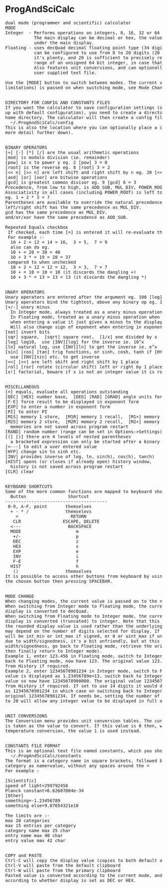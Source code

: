 # ProgAndSciCalc
<pre>
dual mode (programmer and scientific) calculator
MODE
Integer  - Performs operations on integers, 8, 16, 32 or 64 bits, signed or unsigned.
           The main display can be decimal or hex, the value is also shown in binary
           under the main display.
Floating - uses decQuad decimal floating point type (34 digits internally). The main display
           can be configured to use from 8 to 20 digits (20 is chosen as the max because
           it's plenty, and 20 is sufficient to precisely represent all integers in the
           range of an unsigned 64 bit integer, in case that might be useful).
           Also features unit conversions, and can optionally read in constants from a
           user supplied text file.

Use the [MODE] button to switch between modes. The current value (possibly within some
limitations) is passed on when switching mode, see Mode Change section further down.


DIRECTORY FOR CONFIG AND CONSTANTS FILES
If you want the calculator to save configuration settings (otherwise it will always start
up with default configuration), you need to create a directory .ProgAndSciCalc under your
home directory. The calculator will then create a config file under this location ie.
  ~/.ProgAndSciCalc/config
This is also the location where you can optionally place a constants file (described in
more detail further down).


BINARY OPERATORS
[+] [-] [*] [/] are the usual arithmetic operations
[mod] is modulo division (ie. remainder)
[pow] is x to power y eg. 2 [pow] 3 = 8
[root] is the reverse eg. 8 [root] 3 = 2
[<< n] [>> n] are left shift and right shift by n eg. 20 [<<] 2 = 80, 20 [>>] 2 = 5
[and] [or] [xor] are bitwise operations
[gcd] is greatest common divisor eg. 9 [gcd] 6 = 3
Precedence, from low to high, is ADD_SUB, MUL_DIV, POWER_ROOT.
Associativity in all cases (including POWER_ROOT) is left to right.
eg. 1 + 2 * 3 = 7
Parentheses are available to override the natural precedence.
left/right shift has the same precedence as MUL_DIV.
gcd has the same precedence as MUL_DIV.
and/or/xor have the same precedence as ADD_SUB.

Repeated Equals checkbox
 If checked, each time [=] is entered it will re-evaluate the last binary operator
 For example :-
  10 + 2 = 12 = 14 = 16,  3 = 5,  7 = 9
  also can do eg.
  10 + = 20 = 30 = 40
  10 + 3 * = 19 = 28 = 37
 compared to when unchecked
  10 + 2 = 12 = 12 = 12,  3 = 3,  7 = 7
  10 + = 10 = 10 = 10 (it discards the dangling +)
  10 + 3 * = 13 = 13 = 13 (it discards the dangling *)


UNARY OPERATORS
Unary operators are entered after the argument eg. 100 [log] = 2
Unary operators bind the tightest, above any binary op eg. 10 + 2 * 3 [sqr] = 28
[+/-] unary minus
  In Integer mode, always treated as a unary minus operation.
  In Floating mode, treated as a unary minus operation when applied to a result,
  when entering a value it just gives a minus to the display.
  Will also change sign of exponent when entering in exponent form.
[not] invert bits
[sqr] square,  [sqrt] square root,  [1/x] one divided by x
[log] log10,  use [INV][log] for the inverse ie. 10^x
[ln] natural log, use [INV][ln] to get the inverse ie. e^x
[sin] [cos] [tan] trig functions, or sinh, cosh, tanh if [HYP] is selected
  use [INV][sin] etc. to get inverse
[<<] [>>] are left shift and right shift by 1 place
[rol] [ror] rotate (circular shift) left or right by 1 place
[x!] factorial, beware if x is not an integer value it is rounded up/down to closest integer


MISCELLANEOUS
[=] equals, evaluate all operations outstanding
[DEC] [HEX] number base,  [DEG] [RAD] [GRAD] angle units for sin, cos, tan
[F-E] force result to be displayed in exponent form
[EXP] to enter a number in exponent form
[PI] to enter PI
[M1S] memory 1 store,  [M1R] memory 1 recall,  [M1+] memory 1 plus
[M2S] memory 2 store,  [M2R] memory 2 recall,  [M2+] memory 2 plus
  memories are not saved across program restart
[RAND] random number (range can be set in Options->Settings)
[(] [)] there are 4 levels of nested parentheses
  a bracketed expression can only be started after a binary operator, or after [=] or [CLR]
[<---] to edit a user entered value
[HYP] change sin to sinh etc.
[INV] provides inverse of log, ln, sin(h), cos(h), tan(h)
[HIST] opens (or closes if already open) history window,
  history is not saved across program restart
[CLR] clear


KEYBOARD SHORTCUTS
Some of the more common functions are mapped to keyboard shortcuts, case insensitive.
  Button                Shortcut
---------------------------------------
 0-9, A-F, point       themselves
  + - * /              themselevs
    =                    RETURN
   CLR                ESCAPE, DELETE
  <---                  BACKSPACE
  MODE                     m
   +/-                     p
   DEC                     z
   HEX                     x
   EXP                     e
   INV                     i
   F-E                     f
  HIST                     h
   ()                  themselves
It is possible to access other buttons from keyboard by using cursor keys to highlight
the chosen button then pressing SPACEBAR.


MODE CHANGE
When changing modes, the current value is passed on to the new mode.
When switching from Integer mode to Floating mode, the current integer value on the
display is converted to decQuad.
When switching from Floating mode to Integer mode, the current float value on the
display is converted (truncated) to integer. Note that this is the one case where
the rounded display value is used rather than the underlying decQuad, so the result
may depend on the number of digits selected for display. If out of range, the result
will be int_min or int_max if signed, or 0 or uint_max if unsigned. (If out of range
due to width/signedness, it's a bit unfriendly, but at this point you can change the
width/signedness, go back to Floating mode, retrieve the original value from History,
then finally return to Integer mode).
Example 1, enter 123.456 in Floating mode, switch to Integer, now have 123, switch
back to Floating mode, now have 123. The original value 123.456 can be retrieved
from History if required.
Example 2, enter 12345678901234 in Integer mode, switch to Floating at 10 digits,
value is displayed as 1.23456789e+13, switch back to Integer, it takes the display
value so now have 12345678900000. The original value 12345678901234 can be retrieved
from History if required. If set to use 14 digits it would display in Floating mode
as 12345678901234 in which case on switching back to Integer you would get the
original 12345678901234. If needs be, setting the number of digits in Floating mode
to 20 will allow any integer value to be displayed in full and avoid rounding issues.


UNIT CONVERSIONS
The Conversion menu provides unit conversion tables. The current calculator value
is taken as the value to convert. If this value is 0 then, with the exception of
temperature conversion, the value 1 is used instead.


CONSTANTS FILE FORMAT
This is an optional text file named constants, which you should place here :-
  ~/.ProgAndSciCalc/constants
The format is a category name in square brackets, followed by the entries for that
category as name=value, without any spaces around the =
For example :

[Scientific]
speed of light=299792458
Planck constant=6.62607004e-34
[Other]
something=-1.23456789
something else=9.87654321e10

The limits are :-
max 20 categories
max 15 entries per category
category name max 25 char
entry name max 40 char
entry value max 42 char


COPY and PASTE
Ctrl-C will copy the display value (copies to both default and primary clipboards)
Ctrl-V will paste from the default clipboard
Ctrl-W will paste from the primary clipboard
Pasted value is converted according to the current mode, and for Integer mode,
according to whether display is set as DEC or HEX.
</pre>

